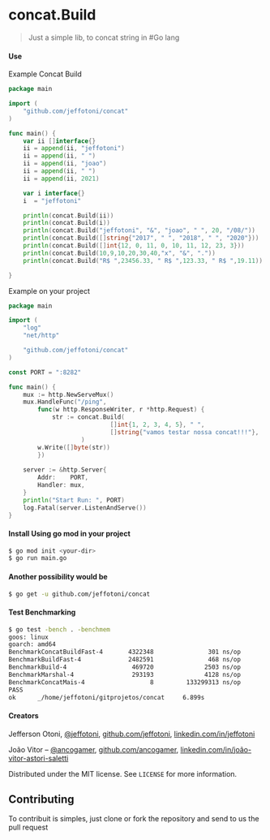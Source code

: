 # concat.Build
>Just a simple lib, to concat string in #Go lang

#### Use

Example Concat Build
```go
package main

import (
	"github.com/jeffotoni/concat"
)

func main() {
	var ii []interface{}
	ii = append(ii, "jeffotoni")
	ii = append(ii, " ")
	ii = append(ii, "joao")
	ii = append(ii, " ")
	ii = append(ii, 2021)

	var i interface{}
	i  = "jeffotoni"

	println(concat.Build(ii))
	println(concat.Build(i))
	println(concat.Build("jeffotoni", "&", "joao", " ", 20, "/08/"))
	println(concat.Build([]string{"2017", " ", "2018", " ", "2020"}))
	println(concat.Build([]int{12, 0, 11, 0, 10, 11, 12, 23, 3}))
	println(concat.Build(10,9,10,20,30,40,"x", "&", "."))
	println(concat.Build("R$ ",23456.33, " R$ ",123.33, " R$ ",19.11))

}
```

Example on your project 
```go
package main

import (
	"log"
	"net/http"

	"github.com/jeffotoni/concat"
)

const PORT = ":8282"

func main() {
	mux := http.NewServeMux()
	mux.HandleFunc("/ping",
		func(w http.ResponseWriter, r *http.Request) {
			str := concat.Build(
                            []int{1, 2, 3, 4, 5}, " ", 
                            []string{"vamos testar nossa concat!!!"},
                    )
		w.Write([]byte(str))
		})
	    
	server := &http.Server{
		Addr:    PORT,
		Handler: mux,
	}
	println("Start Run: ", PORT)
	log.Fatal(server.ListenAndServe())
}

````
#### Install Using go mod in your project
```bash
$ go mod init <your-dir>
$ go run main.go
``````

#### Another possibility would be
```bash
$ go get -u github.com/jeffotoni/concat
```

#### Test Benchmarking

```bash
$ go test -bench . -benchmem
goos: linux
goarch: amd64
BenchmarkConcatBuildFast-4       4322348               301 ns/op             150 B/op          5 allocs/op
BenchmarkBuildFast-4             2482591               468 ns/op             160 B/op          6 allocs/op
BenchmarkBuild-4                  469720              2503 ns/op            3238 B/op         27 allocs/op
BenchmarkMarshal-4                293193              4128 ns/op             768 B/op          1 allocs/op
BenchmarkConcatMais-4                  8         133299313 ns/op        1086400464 B/op    10041 allocs/op
PASS
ok      _/home/jeffotoni/gitprojetos/concat     6.899s

```

#### Creators

Jefferson Otoni, [@jeffotoni](https://twitter.com/jeffotoni), [github.com/jeffotoni](https://github.com/jeffotoni), [linkedin.com/in/jeffotoni](https://www.linkedin.com/in/jeffotoni)   

João Vitor – [@ancogamer](https://twitter.com/ancogamer), [github.com/ancogamer](https://github.com/ancogamer), [linkedin.com/in/joão-vitor-astori-saletti](https://www.linkedin.com/in/joão-vitor-astori-saletti)


Distributed under the MIT license. See ``LICENSE`` for more information.

## Contributing

To contribuit is simples, just clone or fork the repository and send to us the pull request